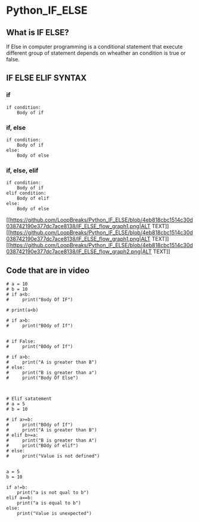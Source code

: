 # Python_IF_ELSE
## What is IF ELSE?
If Else in computer programming is a conditional statement that execute different group of statement depends on wheather an condition is true or false.

## IF ELSE ELIF SYNTAX
### if
```
if condition:
    Body of if
```
### if, else
```
if condition:
    Body of if
else: 
    Body of else
```

### if, else, elif
```
if condition:
    Body of if
elif condition:
    Body of elif
else: 
    Body of else
```    
[[https://github.com/LoopBreaks/Python_IF_ELSE/blob/4eb818cbc1514c30d038742190e377dc7ace8138/IF_ELSE_flow_graph1.png|ALT TEXT]]
[[https://github.com/LoopBreaks/Python_IF_ELSE/blob/4eb818cbc1514c30d038742190e377dc7ace8138/IF_ELSE_flow_graph1.png|ALT TEXT]]
[[https://github.com/LoopBreaks/Python_IF_ELSE/blob/4eb818cbc1514c30d038742190e377dc7ace8138/IF_ELSE_flow_graph2.png|ALT TEXT]]

## Code that are in video
```
# a = 10
# b = 10
# if a<b:
#     print("Body Of IF")

# print(a<b)

# if a>b:
#     print("BOdy of If")


# if False:
#     print("BOdy of If")

# if a>b:
#     print("A is greater than B")
# else:
#     print("B is greater than a")
#     print("Body Of Else")



# Elif satatement
# a = 5
# b = 10

# if a>=b:
#     print("BOdy of If")
#     print("A is greater than B")
# elif b>=a:
#     print("B is greater than A")
#     print("BOdy of elif")
# else:
#     print("Value is not defined")


a = 5
b = 10

if a!=b:
    print("a is not qual to b")
elif a==b:
    print("a is equal to b")
else:
    print("Value is unexpected")
 ```
